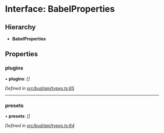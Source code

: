 # Interface: BabelProperties

## Hierarchy

* **BabelProperties**

## Properties

###  plugins

• **plugins**: *[]*

*Defined in [src/bud/api/types.ts:65](https://github.com/roots/bud-support/blob/bd00b72/src/bud/api/types.ts#L65)*

___

###  presets

• **presets**: *[]*

*Defined in [src/bud/api/types.ts:64](https://github.com/roots/bud-support/blob/bd00b72/src/bud/api/types.ts#L64)*
